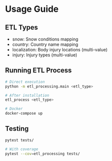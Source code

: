 # Usage Guide

## ETL Types
- snow: Snow conditions mapping
- country: Country name mapping
- localization: Body injury locations (multi-value)
- injury: Injury types (multi-value)

## Running ETL Process
```bash
# Direct execution
python -m etl_processing.main <etl_type>

# After installation
etl_process <etl_type>

# Docker
docker-compose up
```

## Testing
```bash
pytest tests/

# With coverage
pytest --cov=etl_processing tests/
```